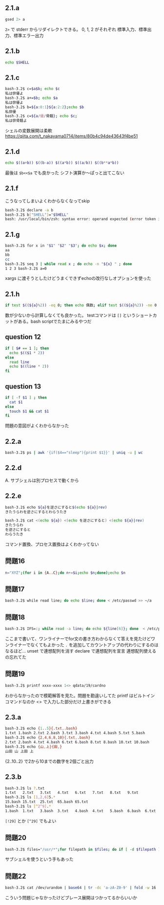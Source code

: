 ## 2.1.a

```bash
gsed 2> a
```

`2>` で stderr からリダイレクトできる。
0, 1, 2 がそれぞれ 標準入力、標準出力、標準エラー出力

## 2.1.b

```bash
echo $SHELL
```

## 2.1.c

```bash
bash-3.2$ c=$a$b; echo $c
私は俳優よ
bash-3.2$ a+=$b; echo $a
私は俳優よ
bash-3.2$ b=${a:0:1}${a:2:2};echo $b
私俳優
bash-3.2$ c=${a/優/骨麺}; echo $c;
私は俳骨麺よ
```

シェルの変数展開は柔軟
https://qiita.com/t_nakayama0714/items/80b4c94de43643f4be51

## 2.1.d

```bash
echo $((a+b)) $((b-a)) $((a*b)) $((a/b)) $((b**a*b))
```

最後は `$b<<$a` でも良かった
シフト演算か〜ぱっと出てこない

## 2.1.f

こうなってしまいよくわからなくなってskip

```bash
bash-3.2$ declare -a b
bash-3.2$ b["SHELL"]="$SHELL"
bash: /usr/local/bin/zsh: syntax error: operand expected (error token is "/usr/local/bin/zsh")
```

## 2.1.g

```bash
bash-3.2$ for x in "$1" "$2" "$3"; do echo $x; done
aa
bb
cc
bash-3.2$ seq 3 | while read x ; do echo -n "${x} " ; done
1 2 3 bash-3.2$ a=0
```

xargs に渡そうとしたけどうまくできずechoの改行なしオプションを使った

## 2.1.h

```bash
if test $((${a}%2)) -eq 0; then echo 偶数; elif test $((${a}%2)) -ne 0 ; then echo 奇数; else echo その他; fi
```

数が少ないから計算しなくても良かった。
testコマンドは `[]` というショートカットがある。bash scriptでたまにみるやつだ

## question 12

```bash
if [ $# == 1 ]; then
  echo $(($1 * 2))
else
  read line
  echo $((line * 2))
fi
```

## question 13

```bash
if [ -f $1 ] ; then
  cat $1
else
  touch $1 && cat $1
fi
```

問題の意図がよくわからなかった

## 2.2.a

```bash
bash-3.2$ ps | awk '{if($4=="sleep"){print $1}}' | uniq -u | wc
```

## 2.2.d

A. サブシェルは別プロセスで動くから

## 2.2.e


```bash
bash-3.2$ echo ${a}を逆さにすると$(echo ${a}|rev)
きたうらわを逆さにするとわらうたき

bash-3.2$ cat <(echo ${a}) <(echo を逆さにすると) <(echo ${a}|rev)
きたうらわ
を逆さにすると
わらうたき
```

コマンド置換、プロセス置換はよくわかってない

## 問題16

```bash
n="XYZ";(for i in {A..C};do n+=$i;echo $n;done);echo $n
```

## 問題17

```bash
bash-3.2$ while read line; do echo $line; done < /etc/passwd >> ~/a
```

## 問題18
```bash
bash-3.2$ IFS=:; while read -a line; do echo ${line[6]}; done  < /etc/passwd;
```

ここまで書いて、ワンライナーでfor文の書き方わからなくて答えを見たけどワンライナーでなくてもよかった
`.` を追加してカウントアップの代わりにするのはなるほど…
unset で連想配列を消す
declare で連想配列を宣言
連想配列使えるの忘れてた

## 問題19

```bash
bash-3.2$ printf xxxx-xxxx 1<> qdata/19/cardno
```

わからなかったので模範解答を見た。問題を勘違いしてた
printf はビルトインコマンドなのか
<> で入力した部分だけ上書きができる

## 2.3.a
```bash
bash-3.2$ echo {1..5}{.txt,.bash}
1.txt 1.bash 2.txt 2.bash 3.txt 3.bash 4.txt 4.bash 5.txt 5.bash
bash-3.2$ echo {2,4,6,8,10}{.txt,.bash}
2.txt 2.bash 4.txt 4.bash 6.txt 6.bash 8.txt 8.bash 10.txt 10.bash
bash-3.2$ echo {山,上}{田,}
山田 山 上田 上
```

{2..10..2} で2から10までの数字を2個ごと出力

## 2.3.b

```bash
bash-3.2$ ls ?.txt
1.txt   2.txt   3.txt   4.txt   6.txt   7.txt   8.txt   9.txt
bash-3.2$ ls [1,2,6]5.*
15.bash 15.txt  25.txt  65.bash 65.txt
bash-3.2$ ls [^2^9].*
1.bash  1.txt   3.bash  3.txt   4.bash  4.txt   5.bash  6.bash  6.txt   7.bash  7.txt   8.bash  8.txt
```

`[!29]` とか `[^29]` でもよい

## 問題20

```bash
bash-3.2$ files="/usr/*";for filepath in $files; do if [ -d $filepath ]; then echo ${filepath:5}; fi; done
```

サブシェルを使うという手もあった

## 問題22

```bash
bash-3.2$ cat /dev/urandom | base64 | tr -dc 'a-zA-Z0-9' | fold -w 16 | head -n 100 | xargs -n2 -I@ echo @.@.{co.jp,com}
```

こういう問題じゃなかったけどブレース展開はつかってるからいいか
